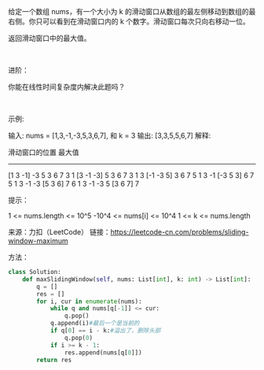 给定一个数组 nums，有一个大小为 k 的滑动窗口从数组的最左侧移动到数组的最右侧。你只可以看到在滑动窗口内的 k 个数字。滑动窗口每次只向右移动一位。

返回滑动窗口中的最大值。

 

进阶：

你能在线性时间复杂度内解决此题吗？

 

示例:

输入: nums = [1,3,-1,-3,5,3,6,7], 和 k = 3
输出: [3,3,5,5,6,7] 
解释: 

  滑动窗口的位置                最大值
---------------               -----
[1  3  -1] -3  5  3  6  7       3
 1 [3  -1  -3] 5  3  6  7       3
 1  3 [-1  -3  5] 3  6  7       5
 1  3  -1 [-3  5  3] 6  7       5
 1  3  -1  -3 [5  3  6] 7       6
 1  3  -1  -3  5 [3  6  7]      7
 

提示：

1 <= nums.length <= 10^5
-10^4 <= nums[i] <= 10^4
1 <= k <= nums.length

来源：力扣（LeetCode）
链接：https://leetcode-cn.com/problems/sliding-window-maximum

方法：
```python
class Solution:
    def maxSlidingWindow(self, nums: List[int], k: int) -> List[int]:
        q = [] 
        res = []
        for i, cur in enumerate(nums):
            while q and nums[q[-1]] <= cur:
                q.pop()
            q.append(i)#最后一个是当前的
            if q[0] == i - k:#溢出了，删除头部
                q.pop(0)
            if i >= k - 1:
                res.append(nums[q[0]])
        return res
    
```
